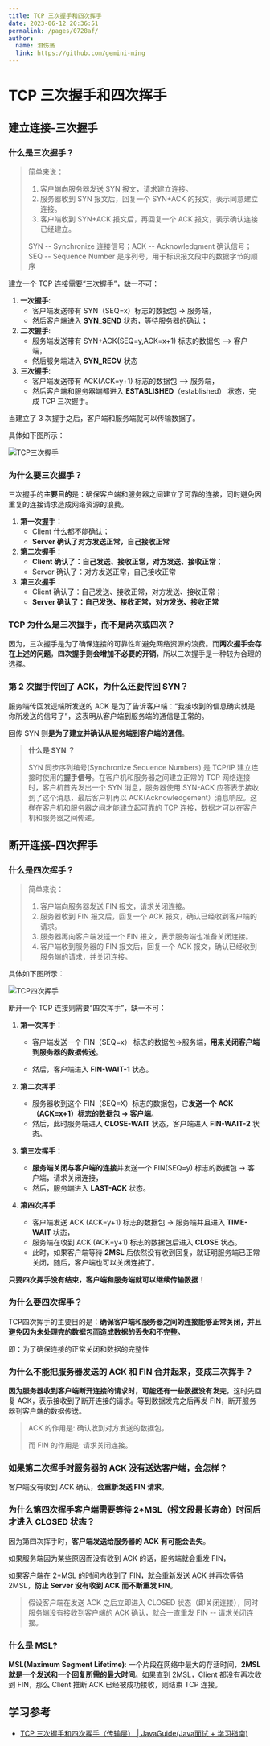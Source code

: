 ```yaml
---
title: TCP 三次握手和四次挥手
date: 2023-06-12 20:36:51
permalink: /pages/0728af/
author: 
  name: 泪伤荡
  link: https://github.com/gemini-ming
---
```

# TCP 三次握手和四次挥手

## 建立连接-三次握手

### 什么是三次握手？

> 简单来说：
>
> 1. 客户端向服务器发送 SYN 报文，请求建立连接。
> 2. 服务器收到 SYN 报文后，回复一个 SYN+ACK 的报文，表示同意建立连接。
> 3. 客户端收到 SYN+ACK 报文后，再回复一个 ACK 报文，表示确认连接已经建立。
>
> SYN -- Synchronize 连接信号；ACK -- Acknowledgment 确认信号；SEQ -- Sequence Number 是序列号，用于标识报文段中的数据字节的顺序

建立一个 TCP 连接需要“三次握手”，缺一不可：

1. **一次握手**: 
   - 客户端发送带有 SYN（SEQ=x）标志的数据包 -> 服务端，
   - 然后客户端进入 **SYN_SEND** 状态，等待服务器的确认；
2. **二次握手**: 
   - 服务端发送带有 SYN+ACK(SEQ=y,ACK=x+1) 标志的数据包 –> 客户端，
   - 然后服务端进入 **SYN_RECV** 状态
3. **三次握手**: 
   - 客户端发送带有 ACK(ACK=y+1) 标志的数据包 –> 服务端，
   - 然后客户端和服务器端都进入 **ESTABLISHED**（established） 状态，完成 TCP 三次握手。

当建立了 3 次握手之后，客户端和服务端就可以传输数据了。

具体如下图所示：

![TCP三次握手](https://img-blog.csdnimg.cn/e2adbee7d2d24406898a1e825853443e.png)

### 为什么要三次握手？

三次握手的**主要目的**是：确保客户端和服务器之间建立了可靠的连接，同时避免因重复的连接请求造成网络资源的浪费。

1. **第一次握手**：
   - Client 什么都不能确认；
   - **Server 确认了对方发送正常，自己接收正常**
2. **第二次握手**：
   - **Client 确认了：自己发送、接收正常，对方发送、接收正常**；
   - Server 确认了：对方发送正常，自己接收正常
3. **第三次握手**：
   - Client 确认了：自己发送、接收正常，对方发送、接收正常；
   - **Server 确认了：自己发送、接收正常，对方发送、接收正常**

### TCP 为什么是三次握手，而不是两次或四次？

因为，三次握手是为了确保连接的可靠性和避免网络资源的浪费。而**两次握手会存在上述的问题**，**四次握手则会增加不必要的开销**，所以三次握手是一种较为合理的选择。

### 第 2 次握手传回了 ACK，为什么还要传回 SYN？

服务端传回发送端所发送的 ACK 是为了告诉客户端：“我接收到的信息确实就是你所发送的信号了”，这表明从客户端到服务端的通信是正常的。

回传 SYN 则**是为了建立并确认从服务端到客户端的通信**。

> **什么是 SYN ？**
>
> SYN 同步序列编号(Synchronize Sequence Numbers) 是 TCP/IP 建立连接时使用的**握手信号**。在客户机和服务器之间建立正常的 TCP 网络连接时，客户机首先发出一个 SYN 消息，服务器使用 SYN-ACK 应答表示接收到了这个消息，最后客户机再以 ACK(Acknowledgement）消息响应。这样在客户机和服务器之间才能建立起可靠的 TCP 连接，数据才可以在客户机和服务器之间传递。

## 断开连接-四次挥手

### 什么是四次挥手？

> 简单来说：
>
> 1. 客户端向服务器发送 FIN 报文，请求关闭连接。
> 2. 服务器收到 FIN 报文后，回复一个 ACK 报文，确认已经收到客户端的请求。
> 3. 服务器再向客户端发送一个 FIN 报文，表示服务端也准备关闭连接。
> 4. 客户端收到服务器的 FIN 报文后，回复一个 ACK 报文，确认已经收到服务端的请求，并关闭连接。

具体如下图所示：

![TCP四次挥手](https://img-blog.csdnimg.cn/bc9d9193b7dd4f7b9928e274b06c9bff.png)

断开一个 TCP 连接则需要“四次挥手”，缺一不可：

1. **第一次挥手**：

   - 客户端发送一个 FIN（SEQ=x） 标志的数据包->服务端，**用来关闭客户端到服务器的数据传送**。

   - 然后，客户端进入 **FIN-WAIT-1** 状态。

2. **第二次挥手**：
   - 服务器收到这个 FIN（SEQ=X）标志的数据包，它**发送一个 ACK（ACK=x+1）标志的数据包 -> 客户端**。
   - 然后，此时服务端进入 **CLOSE-WAIT** 状态，客户端进入 **FIN-WAIT-2** 状态。
   
3. **第三次挥手**：

   - **服务端关闭与客户端的连接**并发送一个 FIN(SEQ=y) 标志的数据包 -> 客户端，请求关闭连接，
   - 然后，服务端进入 **LAST-ACK** 状态。

4. **第四次挥手**：

   - 客户端发送 ACK (ACK=y+1) 标志的数据包 -> 服务端并且进入 **TIME-WAIT** 状态，
   - 服务端在收到 ACK (ACK=y+1) 标志的数据包后进入 **CLOSE** 状态。
   - 此时，如果客户端等待 **2MSL** 后依然没有收到回复，就证明服务端已正常关闭，随后，客户端也可以关闭连接了。

**只要四次挥手没有结束，客户端和服务端就可以继续传输数据！**

### 为什么要四次挥手？

TCP四次挥手的主要目的是：**确保客户端和服务器之间的连接能够正常关闭，并且避免因为未处理完的数据包而造成数据的丢失和不完整。**

即：为了确保连接的正常关闭和数据的完整性

### 为什么不能把服务器发送的 ACK 和 FIN 合并起来，变成三次挥手？

**因为服务器收到客户端断开连接的请求时，可能还有一些数据没有发完**，这时先回复 ACK，表示接收到了断开连接的请求。等到数据发完之后再发 FIN，断开服务器到客户端的数据传送。

>ACK 的作用是: 确认收到对方发送的数据包，
>
>而 FIN 的作用是: 请求关闭连接。

### 如果第二次挥手时服务器的 ACK 没有送达客户端，会怎样？

客户端没有收到 ACK 确认，**会重新发送 FIN 请求**。

### 为什么第四次挥手客户端需要等待 2*MSL（报文段最长寿命）时间后才进入 CLOSED 状态？

因为第四次挥手时，**客户端发送给服务器的 ACK 有可能会丢失**。

如果服务端因为某些原因而没有收到 ACK 的话，服务端就会重发 FIN，

如果客户端在 2*MSL 的时间内收到了 FIN，就会重新发送 ACK 并再次等待 2MSL，**防止 Server 没有收到 ACK 而不断重发 FIN**。

> 假设客户端在发送 ACK 之后立即进入 CLOSED 状态（即关闭连接），同时 服务端没有接收到客户端的 ACK 确认，就会一直重发 FIN -- 请求关闭连接。

### 什么是 MSL?

**MSL(Maximum Segment Lifetime)**: 一个片段在网络中最大的存活时间，**2MSL 就是一个发送和一个回复所需的最大时间**。如果直到 2MSL，Client 都没有再次收到 FIN，那么 Client 推断 ACK 已经被成功接收，则结束 TCP 连接。

## 学习参考

- [TCP 三次握手和四次挥手（传输层） | JavaGuide(Java面试 + 学习指南)](https://javaguide.cn/cs-basics/network/tcp-connection-and-disconnection.html)

